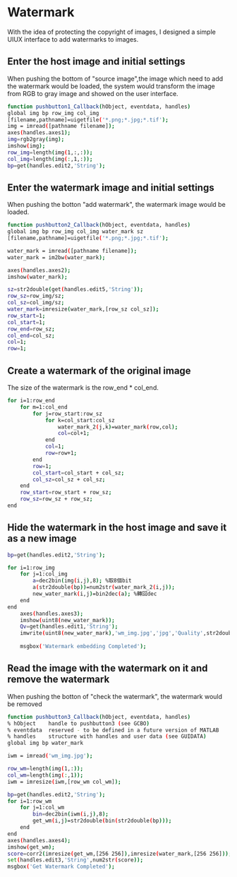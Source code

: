 # Watermark
With the idea of protecting the copyright of images, I designed a simple UIUX interface to add watermarks to images.
## Enter the host image and initial settings
When pushing the bottom of "source image",the image which need to add the watermark would be loaded, the system would transform the image from RGB to gray image and showed on the user interface.  
```sh
function pushbutton1_Callback(hObject, eventdata, handles)
global img bp row_img col_img
[filename,pathname]=uigetfile('*.png;*.jpg;*.tif');
img = imread([pathname filename]);
axes(handles.axes1);
img=rgb2gray(img);
imshow(img);
row_img=length(img(1,:,:));
col_img=length(img(:,1,:));
bp=get(handles.edit2,'String');
```
## Enter the watermark image and initial settings
When pushing the botton "add watermark", the watermark image would be loaded.  
```sh
function pushbutton2_Callback(hObject, eventdata, handles)
global img bp row_img col_img water_mark sz
[filename,pathname]=uigetfile('*.png;*.jpg;*.tif');

water_mark = imread([pathname filename]);
water_mark = im2bw(water_mark);

axes(handles.axes2);
imshow(water_mark);

sz=str2double(get(handles.edit5,'String'));
row_sz=row_img/sz;
col_sz=col_img/sz;
water_mark=imresize(water_mark,[row_sz col_sz]);
row_start=1;
col_start=1;
row_end=row_sz;
col_end=col_sz;
col=1;
row=1;
```
## Create a watermark of the original image
The size of the watermark is the row_end * col_end.
```sh
for i=1:row_end
    for m=1:col_end
        for j=row_start:row_sz
            for k=col_start:col_sz
                water_mark_2(j,k)=water_mark(row,col);
                col=col+1;
            end
            col=1;
            row=row+1;
        end
        row=1;
        col_start=col_start + col_sz;
        col_sz=col_sz + col_sz;
    end
    row_start=row_start + row_sz;
    row_sz=row_sz + row_sz;
end
```
## Hide the watermark in the host image and save it as a new image
```sh
bp=get(handles.edit2,'String');

for i=1:row_img
    for j=1:col_img
        a=dec2bin(img(i,j),8); %取8個bit
        a(str2double(bp))=num2str(water_mark_2(i,j));
        new_water_mark(i,j)=bin2dec(a); %轉回dec
    end
end
    axes(handles.axes3);
    imshow(uint8(new_water_mark));
    Qv=get(handles.edit1,'String');
    imwrite(uint8(new_water_mark),'wm_img.jpg','jpg','Quality',str2double(Qv));
    
    msgbox('Watermark embedding Completed');
```
## Read the image with the watermark on it and remove the watermark
When pushing the botton of "check the watermark", the watermark would be removed
```sh
function pushbutton3_Callback(hObject, eventdata, handles)
% hObject    handle to pushbutton3 (see GCBO)
% eventdata  reserved - to be defined in a future version of MATLAB
% handles    structure with handles and user data (see GUIDATA)
global img bp water_mark

iwm = imread('wm_img.jpg');

row_wm=length(img(1,:));
col_wm=length(img(:,1));
iwm = imresize(iwm,[row_wm col_wm]);

bp=get(handles.edit2,'String');
for i=1:row_wm
    for j=1:col_wm
        bin=dec2bin(iwm(i,j),8);
        get_wm(i,j)=str2double(bin(str2double(bp)));
    end
end
axes(handles.axes4);
imshow(get_wm);
score=corr2(imresize(get_wm,[256 256]),imresize(water_mark,[256 256]));
set(handles.edit3,'String',num2str(score));
msgbox('Get Watermark Completed');
```
